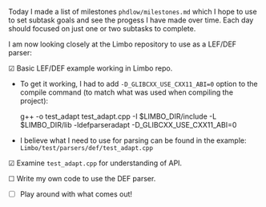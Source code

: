 Today I made a list of milestones `phdlow/milestones.md` which I hope to use to set subtask goals and see the progess I have made over time. Each day should focused on just one or two subtasks to complete.

I am now looking closely at the Limbo repository to use as a LEF/DEF parser:

&#x2611; Basic LEF/DEF example working in Limbo repo.
- To get it working, I had to add `-D_GLIBCXX_USE_CXX11_ABI=0` option to the compile command (to match what was used when compiling the project):

    g++ -o test_adapt test_adapt.cpp -I $LIMBO_DIR/include -L $LIMBO_DIR/lib -ldefparseradapt -D_GLIBCXX_USE_CXX11_ABI=0

- I believe what I need to use for parsing can be found in the example: `Limbo/test/parsers/def/test_adapt.cpp`

&#x2611; Examine `test_adapt.cpp` for understanding of API.

&#x2610; Write my own code to use the DEF parser. 

- &#x2610; Play around with what comes out!